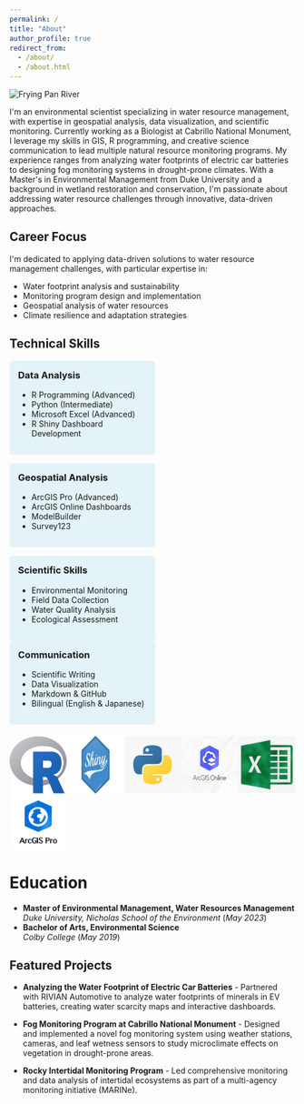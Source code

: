 ```yaml
---
permalink: /
title: "About"
author_profile: true
redirect_from: 
  - /about/
  - /about.html
---
```

<img src="images/Water.jpeg" alt="Frying Pan River" width="750" height="700" class="centered-image">

I'm an environmental scientist specializing in water resource management, with expertise in geospatial analysis, data visualization, and scientific monitoring. Currently working as a Biologist at Cabrillo National Monument, I leverage my skills in GIS, R programming, and creative science communication to lead multiple natural resource monitoring programs. My experience ranges from analyzing water footprints of electric car batteries to designing fog monitoring systems in drought-prone climates. With a Master's in Environmental Management from Duke University and a background in wetland restoration and conservation, I'm passionate about addressing water resource challenges through innovative, data-driven approaches.

## Career Focus

I'm dedicated to applying data-driven solutions to water resource management challenges, with particular expertise in:
- Water footprint analysis and sustainability
- Monitoring program design and implementation
- Geospatial analysis of water resources
- Climate resilience and adaptation strategies

## Technical Skills

<div style="display: flex; justify-content: space-between; flex-wrap: wrap; margin-bottom: 20px;">
  <div style="width: 45%; background-color: rgba(14, 161, 197, 0.1); padding: 15px; border-radius: 5px; margin-bottom: 15px;">
    <h3 style="margin-top: 0;">Data Analysis</h3>
    <ul>
      <li>R Programming (Advanced)</li>
      <li>Python (Intermediate)</li>
      <li>Microsoft Excel (Advanced)</li>
      <li>R Shiny Dashboard Development</li>
    </ul>
  </div>
  <div style="width: 45%; background-color: rgba(14, 161, 197, 0.1); padding: 15px; border-radius: 5px; margin-bottom: 15px;">
    <h3 style="margin-top: 0;">Geospatial Analysis</h3>
    <ul>
      <li>ArcGIS Pro (Advanced)</li>
      <li>ArcGIS Online Dashboards</li>
      <li>ModelBuilder</li>
      <li>Survey123</li>
    </ul>
  </div>
  <div style="width: 45%; background-color: rgba(14, 161, 197, 0.1); padding: 15px; border-radius: 5px;">
    <h3 style="margin-top: 0;">Scientific Skills</h3>
    <ul>
      <li>Environmental Monitoring</li>
      <li>Field Data Collection</li>
      <li>Water Quality Analysis</li>
      <li>Ecological Assessment</li>
    </ul>
  </div>
  <div style="width: 45%; background-color: rgba(14, 161, 197, 0.1); padding: 15px; border-radius: 5px;">
    <h3 style="margin-top: 0;">Communication</h3>
    <ul>
      <li>Scientific Writing</li>
      <li>Data Visualization</li>
      <li>Markdown & GitHub</li>
      <li>Bilingual (English & Japanese)</li>
    </ul>
  </div>
</div>

<div style="display: flex; justify-content: space-between; flex-wrap: wrap;">
  <img src="images/R_logo.png" alt="R" style="max-width: 20%; height: auto;">
  <img src="images/shiny-logo.png" alt="R Shiny" style="max-width: 20%; height: auto;">
  <img src="images/python.png" alt="Python" style="max-width: 20%; height: auto;">
  <img src="images/GISONLINE.jpeg" alt="GIS" style="max-width: 20%; height: auto;">
  <img src="images/excel.png" alt="excel" style="max-width: 20%; height: auto;">
  <img src="images/arcpro.jpeg" alt="GIS" style="max-width: 20%; height: auto;">
</div>

Education
======
- **Master of Environmental Management, Water Resources Management**  
  *Duke University, Nicholas School of the Environment* (_May 2023_)  
- **Bachelor of Arts, Environmental Science**  
  *Colby College* (_May 2019_)  

## Featured Projects

- **Analyzing the Water Footprint of Electric Car Batteries** - Partnered with RIVIAN Automotive to analyze water footprints of minerals in EV batteries, creating water scarcity maps and interactive dashboards.

- **Fog Monitoring Program at Cabrillo National Monument** - Designed and implemented a novel fog monitoring system using weather stations, cameras, and leaf wetness sensors to study microclimate effects on vegetation in drought-prone areas.

- **Rocky Intertidal Monitoring Program** - Led comprehensive monitoring and data analysis of intertidal ecosystems as part of a multi-agency monitoring initiative (MARINe).